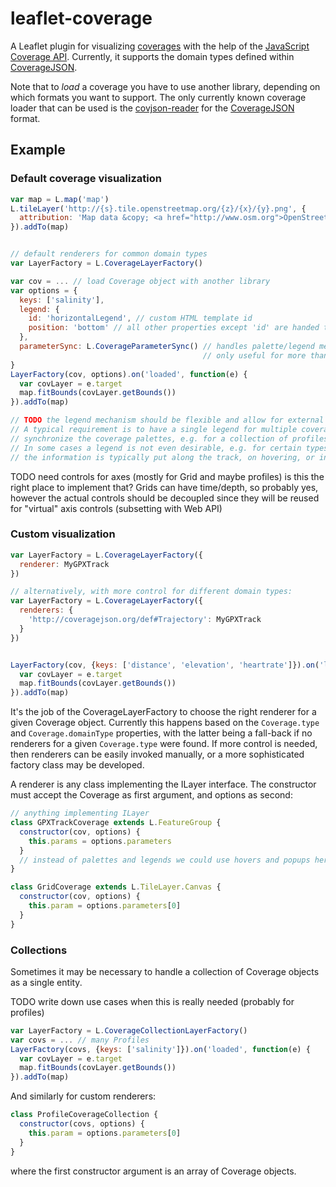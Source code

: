 # leaflet-coverage

A Leaflet plugin for visualizing [coverages](https://en.wikipedia.org/wiki/Coverage_data) with the help of the [JavaScript Coverage API](https://github.com/neothemachine/coverage-jsapi). Currently, it supports the domain types defined within [CoverageJSON](https://github.com/neothemachine/coveragejson).

Note that to *load* a coverage you have to use another library, depending on which formats you want to support. The only currently known coverage loader that can be used is the [covjson-reader](https://github.com/neothemachine/covjson-reader) for the [CoverageJSON](https://github.com/neothemachine/coveragejson) format.


## Example

### Default coverage visualization

```js
var map = L.map('map')
L.tileLayer('http://{s}.tile.openstreetmap.org/{z}/{x}/{y}.png', {
  attribution: 'Map data &copy; <a href="http://www.osm.org">OpenStreetMap</a>'
}).addTo(map)


// default renderers for common domain types
var LayerFactory = L.CoverageLayerFactory()

var cov = ... // load Coverage object with another library
var options = {
  keys: ['salinity'],
  legend: {
    id: 'horizontalLegend', // custom HTML template id
    position: 'bottom' // all other properties except 'id' are handed to the template
  },
  parameterSync: L.CoverageParameterSync() // handles palette/legend merging of same-observedProperty/unit parameters
                                           // only useful for more than one coverage 
}
LayerFactory(cov, options).on('loaded', function(e) {
  var covLayer = e.target
  map.fitBounds(covLayer.getBounds())
}).addTo(map)

// TODO the legend mechanism should be flexible and allow for external implementations
// A typical requirement is to have a single legend for multiple coverages and
// synchronize the coverage palettes, e.g. for a collection of profiles, or profile-grid comparison.
// In some cases a legend is not even desirable, e.g. for certain types of trajectories like GPX tracks, where
// the information is typically put along the track, on hovering, or in popups.
```

TODO need controls for axes (mostly for Grid and maybe profiles)
     is this the right place to implement that?
     Grids can have time/depth, so probably yes, however the actual controls
     should be decoupled since they will be reused for
     "virtual" axis controls (subsetting with Web API)

### Custom visualization

```js
var LayerFactory = L.CoverageLayerFactory({
  renderer: MyGPXTrack
})

// alternatively, with more control for different domain types:
var LayerFactory = L.CoverageLayerFactory({
  renderers: {
    'http://coveragejson.org/def#Trajectory': MyGPXTrack
  }
})


LayerFactory(cov, {keys: ['distance', 'elevation', 'heartrate']}).on('loaded', function(e) {
  var covLayer = e.target
  map.fitBounds(covLayer.getBounds())
}).addTo(map)

```

It's the job of the CoverageLayerFactory to choose the right renderer for a
given Coverage object. Currently this happens based on the `Coverage.type`
and `Coverage.domainType` properties, with the latter being a fall-back if
no renderers for a given `Coverage.type` were found.
If more control is needed, then renderers can be easily invoked manually, or
a more sophisticated factory class may be developed.

A renderer is any class implementing the ILayer interface. The constructor must accept
the Coverage as first argument, and options as second:

```js
// anything implementing ILayer
class GPXTrackCoverage extends L.FeatureGroup {
  constructor(cov, options) {
    this.params = options.parameters
  }
  // instead of palettes and legends we could use hovers and popups here
}

class GridCoverage extends L.TileLayer.Canvas {
  constructor(cov, options) {
    this.param = options.parameters[0]
  }
}
```

### Collections

Sometimes it may be necessary to handle a collection of Coverage objects
as a single entity.

TODO write down use cases when this is really needed (probably for profiles)

```js
var LayerFactory = L.CoverageCollectionLayerFactory()
var covs = ... // many Profiles
LayerFactory(covs, {keys: ['salinity']}).on('loaded', function(e) {
  var covLayer = e.target
  map.fitBounds(covLayer.getBounds())
}).addTo(map)
```

And similarly for custom renderers:
```js
class ProfileCoverageCollection {
  constructor(covs, options) {
    this.param = options.parameters[0]
  }
}
```
where the first constructor argument is an array of Coverage objects.
